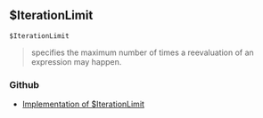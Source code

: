 ## $IterationLimit

```
$IterationLimit
```

> specifies the maximum number of times a reevaluation of an expression may happen.
  
 

### Github

* [Implementation of $IterationLimit](https://github.com/axkr/symja_android_library/blob/master/symja_android_library/matheclipse-core/src/main/java/org/matheclipse/core/builtin/ConstantDefinitions.java#L247) 
